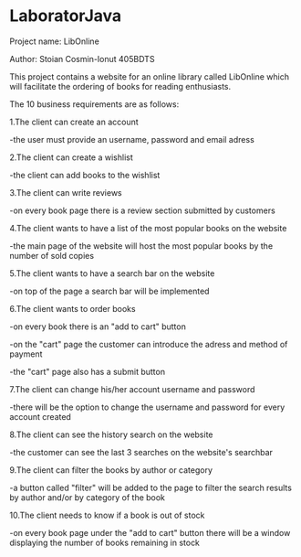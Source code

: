 # LaboratorJava
Project name: LibOnline

Author: Stoian Cosmin-Ionut 405BDTS

This project contains a website for an online library called LibOnline which will facilitate the ordering of books for reading enthusiasts.

The 10 business requirements are as follows:

1.The client can create an account

-the user must provide an username, password and email adress

2.The client can create a wishlist

-the client can add books to the wishlist

3.The client can write reviews 

-on every book page there is a review section submitted by customers

4.The client wants to have a list of the most popular books on the website

-the main page of the website will host the most popular books by the number of sold copies

5.The client wants to have a search bar on the website

-on top of the page a search bar will be implemented

6.The client wants to order books

-on every book there is an "add to cart" button 

-on the "cart" page the customer can introduce the adress and method of payment

-the "cart" page also has a submit button

7.The client can change his/her account username and password

-there will be the option to change the username and password for every account created

8.The client can see the history search on the website

-the customer can see the last 3 searches on the website's searchbar

9.The client can filter the books by author or category

-a button called "filter" will be added to the page to filter the search results by author and/or by category of the book

10.The client needs to know if a book is out of stock

-on every book page under the "add to cart" button there will be a window displaying the number of books remaining in stock
